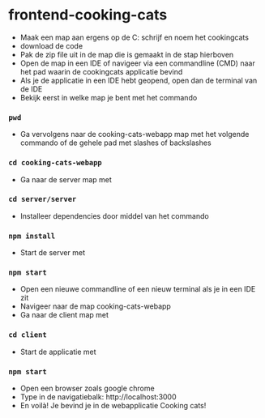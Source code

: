 # frontend-cooking-cats
- Maak een map aan ergens op de C: schrijf en noem het cookingcats
- download de code
- Pak de zip file uit in de map die is gemaakt in de stap hierboven
- Open de map in een IDE of navigeer via een commandline (CMD) naar het pad waarin de cookingcats applicatie bevind
- Als je de applicatie in een IDE hebt geopend, open dan de terminal van de IDE
- Bekijk eerst in welke map je bent met het commando

### `pwd`

- Ga vervolgens naar de cooking-cats-webapp map met het volgende commando of de gehele pad met slashes of backslashes

### `cd cooking-cats-webapp`

- Ga naar de server map met

### `cd server/server`

- Installeer dependencies door middel van het commando

### `npm install`

- Start de server met

### `npm start`

- Open een nieuwe commandline of een nieuw terminal als je in een IDE zit
- Navigeer naar de map cooking-cats-webapp
- Ga naar de client map met

### `cd client`

- Start de applicatie met

### `npm start`

- Open een browser zoals google chrome
- Type in de navigatiebalk: http://localhost:3000
- En voilà! Je bevind je in de webapplicatie Cooking cats!
